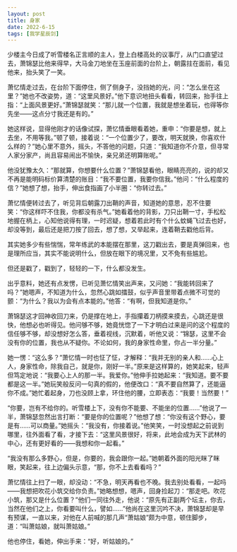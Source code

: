 ```yaml
---
layout: post
title: 身家
date: 2022-6-15
tags: [我学星辰剑]
---
```


少楼主今日成了听雪楼名正言顺的主人，登上白楼高处的议事厅，从门口直望过去，萧锦瑟比他来得早，大马金刀地坐在玉座前面的台阶上，朝露拄在面前，看见他来，抬头笑了一笑。

萧忆情走过去，在台阶下面停住，侧了侧身子，没挡她的光，问：“怎么坐在这里？”她也不改姿势，道：“这里风景好。”他下意识地扭头看看，转回来，抬手往上指：“上面风景更好。”萧锦瑟就笑：“那儿就一个位置，我就是想坐着玩，也得等你先坐——这点分寸我还是有的。”

她这样说，显得他刚才的话像试探，萧忆情垂眼看着她，重申：“你要是想，就上去坐，不用等我。”顿了顿，接着说：“一个位置少了，要改，明天就换，你喜欢什么样的？”她心里不意外，摇头，不答他的问题，只道：“我知道你不介意，但寻常人家分家产，尚且容易闹出不愉快，亲兄弟还明算账呢。”

他没犹豫太久：“那就算，你想要什么位置？”萧锦瑟看他，眼睛亮亮的，说的却又不再是能明码标价算清楚的账目：“我不要位置，我要你信我。”他问：“什么程度的信？”她想了想，抬手，伸出食指画了小半圈：“你转过去。”

萧忆情便转过去了，听见背后朝露刀出鞘的声音，知道她的意思，忍不住要笑：“你这样吓不住我，你都没有杀气。”她看着他的背影，刀只出鞘一寸，手松松地握在柄上，心知他说得有理，一时迟疑，想着若此时有个什么蚊蝇飞过去也好，却没等到，最后还是把刀按了回去，想了想，又举起来，连着鞘去戳他后背。

其实她多少有些惴惴，常年练武的本能摆在那里，这刀戳出去，要是真弹回来，也是理所应当，其实不能说明什么，但放在眼下的境况里，又不免有些尴尬。

但还是戳了，戳到了，轻轻的一下，什么都没发生。

出乎意料，她还有点发愣，已听见萧忆情笑出声来，又问她：“我能转回来了吗？”她嗯声，不知道为什么，忽然心跳如擂鼓，似乎声音里带着点微不可觉的颤：“为什么？我以为会有点本能的。”他答：“有啊，但我知道是你。”

萧锦瑟这才回神收回刀来，仍是撑在地上，手指攥着刀柄摸来摸去，心跳还是很快，他想必也听得见。他问够不够，她竟恍惚了一下才明白过来是问的这个程度的信任够不够，却没想好怎么答，垂着视线，沉默着，听他又说：“锦瑟，这里不会没有你的位置，我也从不疑你。不论如何，我的身家性命里，你占一半分量。”

她一愣：“这么多？”萧忆情一时也怔了怔，才解释：“我并无别的亲人和……心上人，身家性命，除我自己，就是你，刚好一半。”原来是这样算的，她笑起来，轻声但笃定地说：“我要心上人的那一半。我爱你。”他伸手拉她起来：“我知道。要不要都是这一半。”她玩笑般反问一句真的假的，他便改口：“真不要自然算了，还能逼你不成。”她忙着起身，刀也没顾上拿，环住他的腰，立即表态：“我要！当然要！”

“你要，岂有不给你的。听雪楼上下，没有你不能要、不能坐的位置……”他说了一半，萧锦瑟忽然出言打断：“要是你的位置呢？”他想了想：“你没有这个野心，要是有……可以商量。”她摇头：“我没有，你接着说。”他笑笑，一时没想起之前说到哪里，往外面看了看，才接下去：“这里风景很好，将来，此地会成为天下武林的中心，还有更好看的——我想和你一起看。”

“我没有那么多野心，但是，你要的，我会跟你一起。”她朝着外面的阳光眯了眯眼，笑起来，往上边偏头示意，“那，你不上去看看吗？”

萧忆情往上扫了一眼，却没动：“不急，明天再看也不晚。我去别处看看，一起吗——我想把吹花小筑交给你负责。”她略想想，嗯声，回身捡起刀：“那走吧。吹花小筑，那又是什么位置？”他们一同往外走，他说：“原先有正副两个坛主，你去，当然在他们之上，你看要叫什么，譬如……”他尚在这里沉吟不决，萧锦瑟却是早有预谋，一直以来，对他在人前喊的那几声“萧姑娘”颇为中意，顿住脚步，道：“叫萧姑娘，就叫萧姑娘。”

他也停住，看她，伸出手来：“好，听姑娘的。”


